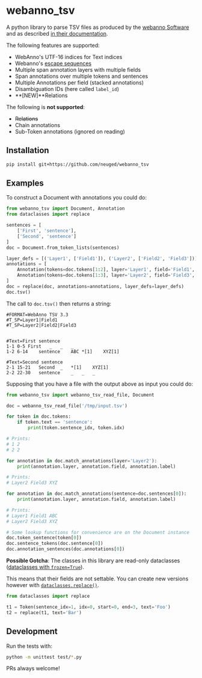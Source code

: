 
# webanno_tsv

A python library to parse TSV files as produced by the [webanno Software](https://github.com/webanno/webanno) and as described [in their documentation](https://zoidberg.ukp.informatik.tu-darmstadt.de/jenkins/job/WebAnno%20%28GitHub%29%20%28master%29/de.tudarmstadt.ukp.clarin.webanno$webanno-webapp/doclinks/1/#sect_webannotsv).

The following features are supported:

* WebAnno's UTF-16 indices for Text indices
* Webanno's [escape sequences](https://zoidberg.ukp.informatik.tu-darmstadt.de/jenkins/job/WebAnno%20%28GitHub%29%20%28master%29/de.tudarmstadt.ukp.clarin.webanno$webanno-webapp/doclinks/1/#_reserved_characters)
* Multiple span annotation layers with multiple fields
* Span annotations over multiple tokens and sentences
* Multiple Annotations per field (stacked annotations)
* Disambiguation IDs (here called `label_id`)
* **\[NEW\]**Relations 

The following is __not supported__:

* ~~Relations~~
* Chain annotations
* Sub-Token annotations (ignored on reading)


## Installation

```sh
pip install git+https://github.com/neuged/webanno_tsv
```

## Examples

To construct a Document with annotations you could do:

```py
from webanno_tsv import Document, Annotation
from dataclasses import replace

sentences = [
    ['First', 'sentence'],
    ['Second', 'sentence']
]
doc = Document.from_token_lists(sentences)

layer_defs = [('Layer1', ['Field1']), ('Layer2', ['Field2', 'Field3'])]
annotations = [
    Annotation(tokens=doc.tokens[1:2], layer='Layer1', field='Field1', label='ABC'),
    Annotation(tokens=doc.tokens[1:3], layer='Layer2', field='Field3', label='XYZ', label_id=1)
]
doc = replace(doc, annotations=annotations, layer_defs=layer_defs)
doc.tsv()
```

The call to `doc.tsv()` then returns a string:

```
#FORMAT=WebAnno TSV 3.3
#T_SP=Layer1|Field1
#T_SP=Layer2|Field2|Field3


#Text=First sentence
1-1	0-5	First	_	_	_
1-2	6-14	sentence	ABC	*[1]	XYZ[1]

#Text=Second sentence
2-1	15-21	Second	_	*[1]	XYZ[1]
2-2	22-30	sentence	_	_	_
```

Supposing that you have a file with the output above as input you could do:

```py
from webanno_tsv import webanno_tsv_read_file, Document

doc = webanno_tsv_read_file('/tmp/input.tsv')

for token in doc.tokens:
    if token.text == 'sentence':
        print(token.sentence_idx, token.idx)

# Prints:
# 1 2
# 2 2

for annotation in doc.match_annotations(layer='Layer2'):
    print(annotation.layer, annotation.field, annotation.label)

# Prints:
# Layer2 Field3 XYZ

for annotation in doc.match_annotations(sentence=doc.sentences[0]):
    print(annotation.layer, annotation.field, annotation.label)

# Prints:
# Layer1 Field1 ABC
# Layer2 Field3 XYZ

# Some lookup functions for convenience are on the Document instance
doc.token_sentence(token[0])
doc.sentence_tokens(doc.sentence[0])
doc.annotation_sentences(doc.annotations[0])
```

__Possible Gotcha__: The classes in this library are read-only dataclasses ([dataclasses with `frozen=True`](https://docs.python.org/3/library/dataclasses.html#dataclasses.dataclass)).

This means that their fields are not settable. You can create new versions however with [`dataclasses.replace()`](https://docs.python.org/3/library/dataclasses.html#dataclasses.replace).

```py
from dataclasses import replace

t1 = Token(sentence_idx=1, idx=0, start=0, end=3, text='Foo')
t2 = replace(t1, text='Bar')
```


## Development

Run the tests with:

```sh
python -m unittest test/*.py
```

PRs always welcome!
